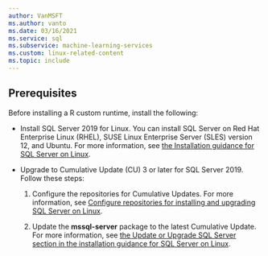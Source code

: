 ```yaml
---
author: VanMSFT
ms.author: vanto
ms.date: 03/16/2021
ms.service: sql
ms.subservice: machine-learning-services
ms.custom: linux-related-content
ms.topic: include
---
```

## Prerequisites

Before installing a R custom runtime, install the following:

+ Install SQL Server 2019 for Linux. You can install SQL Server on Red Hat Enterprise Linux (RHEL), SUSE Linux Enterprise Server (SLES) version 12, and Ubuntu. For more information, see [the Installation guidance for SQL Server on Linux](../../../linux/sql-server-linux-setup.md).

+ Upgrade to Cumulative Update (CU) 3 or later for SQL Server 2019. Follow these steps:
    1. Configure the repositories for Cumulative Updates. For more information, see [Configure repositories for installing and upgrading SQL Server on Linux](../../../linux/sql-server-linux-change-repo.md).

    1. Update the **mssql-server** package to the latest Cumulative Update. For more information, see [the Update or Upgrade SQL Server section in the installation guidance for SQL Server on Linux](../../../linux/sql-server-linux-setup.md#upgrade).
